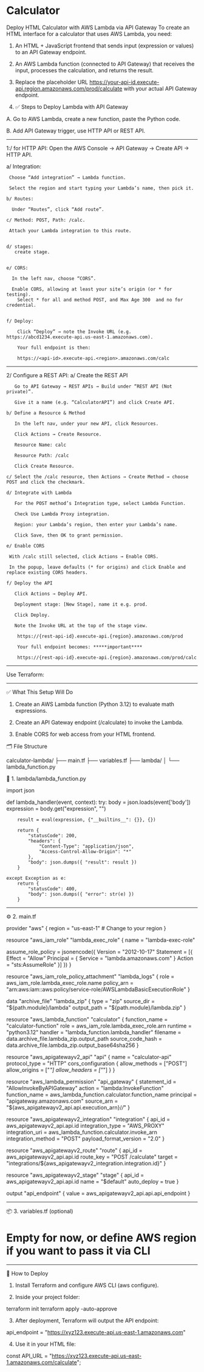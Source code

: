 # Calculator
Deploy HTML Calculator with AWS Lambda via API Gateway
To create an HTML interface for a calculator that uses AWS Lambda, you need:

1. An HTML + JavaScript frontend that sends input (expression or values) to an API Gateway endpoint.

2. An AWS Lambda function (connected to API Gateway) that receives the input, processes the calculation, and returns the result.


3. Replace the placeholder URL https://your-api-id.execute-api.region.amazonaws.com/prod/calculate with your actual API Gateway endpoint.



4. ✅ Steps to Deploy Lambda with API Gateway

  A. Go to AWS Lambda, create a new function, paste the Python code.

  B. Add API Gateway trigger, use HTTP API or REST API.
 ************ 
 1:/ for HTTP API:
   Open the AWS Console → API Gateway → Create API → HTTP API.

   a/ Integration:

     Choose “Add integration” → Lambda function.

     Select the region and start typing your Lambda’s name, then pick it.

    b/ Routes:

      Under “Routes”, click “Add route”.

    c/ Method: POST, Path: /calc.

     Attach your Lambda integration to this route.
	

    d/ stages:
	   create stage.
	   
	  
    e/ CORS:

      In the left nav, choose “CORS”.

      Enable CORS, allowing at least your site’s origin (or * for testing).
	    Select * for all and method POST, and Max Age 300  and no for credential.
	  

    f/ Deploy:

        Click “Deploy” → note the Invoke URL (e.g. https://abcd1234.execute-api.us-east-1.amazonaws.com).

        Your full endpoint is then:

        https://<api-id>.execute-api.<region>.amazonaws.com/calc
**********************
  2/ Configure a REST API:
    a/ Create the REST API

       Go to API Gateway → REST APIs → Build under “REST API (Not private)”.

       Give it a name (e.g. “CalculatorAPI”) and click Create API.

    b/ Define a Resource & Method

       In the left nav, under your new API, click Resources.

       Click Actions → Create Resource.

       Resource Name: calc

       Resource Path: /calc

       Click Create Resource.

    c/ Select the /calc resource, then Actions → Create Method → choose POST and click the checkmark.

    d/ Integrate with Lambda

       For the POST method’s Integration type, select Lambda Function.

       Check Use Lambda Proxy integration.

       Region: your Lambda’s region, then enter your Lambda’s name.

       Click Save, then OK to grant permission.

    e/ Enable CORS

     With /calc still selected, click Actions → Enable CORS.

     In the popup, leave defaults (* for origins) and click Enable and replace existing CORS headers.

    f/ Deploy the API

       Click Actions → Deploy API.

       Deployment stage: [New Stage], name it e.g. prod.

       Click Deploy.

       Note the Invoke URL at the top of the stage view.

        https://{rest-api-id}.execute-api.{region}.amazonaws.com/prod
		
        Your full endpoint becomes: *****important****

        https://{rest-api-id}.execute-api.{region}.amazonaws.com/prod/calc


*******************************************************************************
Use Terraform:
*******************************************************************************
✅ What This Setup Will Do

1. Create an AWS Lambda function (Python 3.12) to evaluate math expressions.

2. Create an API Gateway endpoint (/calculate) to invoke the Lambda.

3. Enable CORS for web access from your HTML frontend.


🗂️ File Structure

calculator-lambda/
├── main.tf
├── variables.tf
├── lambda/
│   └── lambda_function.py

🧠 1. lambda/lambda_function.py

import json

def lambda_handler(event, context):
    try:
        body = json.loads(event['body'])
        expression = body.get("expression", "")

        result = eval(expression, {"__builtins__": {}}, {})

        return {
            "statusCode": 200,
            "headers": {
                "Content-Type": "application/json",
                "Access-Control-Allow-Origin": "*"
            },
            "body": json.dumps({ "result": result })
        }

    except Exception as e:
        return {
            "statusCode": 400,
            "body": json.dumps({ "error": str(e) })
        }
		
****************

⚙️ 2. main.tf


provider "aws" {
  region = "us-east-1" # Change to your region
}

resource "aws_iam_role" "lambda_exec_role" {
  name = "lambda-exec-role"

  assume_role_policy = jsonencode({
    Version = "2012-10-17"
    Statement = [{
      Effect = "Allow"
      Principal = {
        Service = "lambda.amazonaws.com"
      }
      Action = "sts:AssumeRole"
    }]
  })
}

resource "aws_iam_role_policy_attachment" "lambda_logs" {
  role       = aws_iam_role.lambda_exec_role.name
  policy_arn = "arn:aws:iam::aws:policy/service-role/AWSLambdaBasicExecutionRole"
}

data "archive_file" "lambda_zip" {
  type        = "zip"
  source_dir  = "${path.module}/lambda"
  output_path = "${path.module}/lambda.zip"
}

resource "aws_lambda_function" "calculator" {
  function_name = "calculator-function"
  role          = aws_iam_role.lambda_exec_role.arn
  runtime       = "python3.12"
  handler       = "lambda_function.lambda_handler"
  filename      = data.archive_file.lambda_zip.output_path
  source_code_hash = data.archive_file.lambda_zip.output_base64sha256
}

resource "aws_apigatewayv2_api" "api" {
  name          = "calculator-api"
  protocol_type = "HTTP"
  cors_configuration {
    allow_methods = ["POST"]
    allow_origins = ["*"]
    allow_headers = ["*"]
  }
}

resource "aws_lambda_permission" "api_gateway" {
  statement_id  = "AllowInvokeByAPIGateway"
  action        = "lambda:InvokeFunction"
  function_name = aws_lambda_function.calculator.function_name
  principal     = "apigateway.amazonaws.com"
  source_arn    = "${aws_apigatewayv2_api.api.execution_arn}/*/*"
}

resource "aws_apigatewayv2_integration" "integration" {
  api_id             = aws_apigatewayv2_api.api.id
  integration_type   = "AWS_PROXY"
  integration_uri    = aws_lambda_function.calculator.invoke_arn
  integration_method = "POST"
  payload_format_version = "2.0"
}

resource "aws_apigatewayv2_route" "route" {
  api_id    = aws_apigatewayv2_api.api.id
  route_key = "POST /calculate"
  target    = "integrations/${aws_apigatewayv2_integration.integration.id}"
}

resource "aws_apigatewayv2_stage" "stage" {
  api_id      = aws_apigatewayv2_api.api.id
  name        = "$default"
  auto_deploy = true
}

output "api_endpoint" {
  value = aws_apigatewayv2_api.api.api_endpoint
}

************

📦 3. variables.tf (optional)

# Empty for now, or define AWS region if you want to pass it via CLI

************
🧪 How to Deploy

1. Install Terraform and configure AWS CLI (aws configure).

2. Inside your project folder:

terraform init
terraform apply -auto-approve

3. After deployment, Terraform will output the API endpoint:

api_endpoint = "https://xyz123.execute-api.us-east-1.amazonaws.com"

4. Use it in your HTML file:

const API_URL = "https://xyz123.execute-api.us-east-1.amazonaws.com/calculate";
